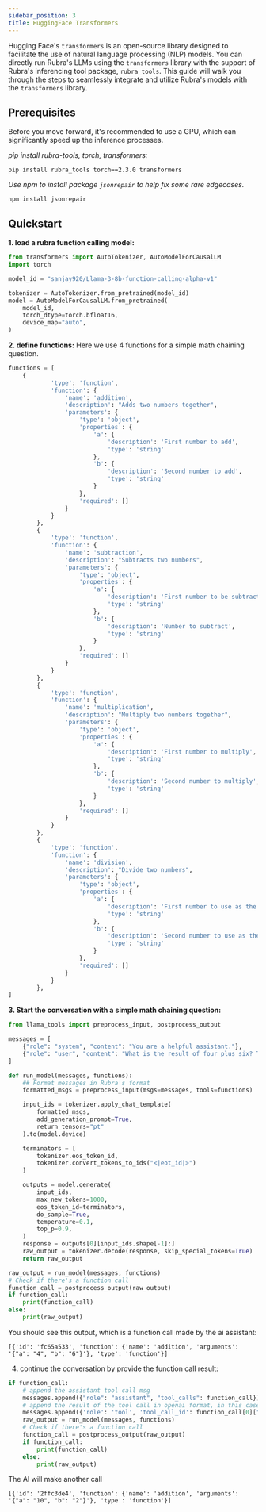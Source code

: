 ```yaml
---
sidebar_position: 3
title: HuggingFace Transformers
---
```


Hugging Face's `transformers` is an open-source library designed to facilitate the use of natural language processing (NLP) models.
You can directly run Rubra's LLMs using the `transformers` library with the support of Rubra's inferencing tool package, `rubra_tools`. This guide will walk you through the steps to seamlessly integrate and utilize Rubra's models with the `transformers` library.


## Prerequisites
Before you move forward, it's recommended to use a GPU, which can significantly speed up the inference processes.

*pip install rubra-tools, torch, transformers:*
```
pip install rubra_tools torch==2.3.0 transformers
```

*Use npm to install package `jsonrepair` to help fix some rare edgecases.*
```
npm install jsonrepair
```

## Quickstart
**1. load a rubra function calling model:**
```python
from transformers import AutoTokenizer, AutoModelForCausalLM
import torch

model_id = "sanjay920/Llama-3-8b-function-calling-alpha-v1"

tokenizer = AutoTokenizer.from_pretrained(model_id)
model = AutoModelForCausalLM.from_pretrained(
    model_id,
    torch_dtype=torch.bfloat16,
    device_map="auto",
)
```

**2. define functions:**
Here we use 4 functions for a simple math chaining question.
```python
functions = [
    {
            'type': 'function',
            'function': {
                'name': 'addition',
                'description': "Adds two numbers together",
                'parameters': {
                    'type': 'object',
                    'properties': {
                        'a': {
                            'description': 'First number to add',
                            'type': 'string'
                        },
                        'b': {
                            'description': 'Second number to add',
                            'type': 'string'
                        }
                    },
                    'required': []
                }
            }
        },
        {
            'type': 'function',
            'function': {
                'name': 'subtraction',
                'description': "Subtracts two numbers",
                'parameters': {
                    'type': 'object',
                    'properties': {
                        'a': {
                            'description': 'First number to be subtracted from',
                            'type': 'string'
                        },
                        'b': {
                            'description': 'Number to subtract',
                            'type': 'string'
                        }
                    },
                    'required': []
                }
            }
        },
        {
            'type': 'function',
            'function': {
                'name': 'multiplication',
                'description': "Multiply two numbers together",
                'parameters': {
                    'type': 'object',
                    'properties': {
                        'a': {
                            'description': 'First number to multiply',
                            'type': 'string'
                        },
                        'b': {
                            'description': 'Second number to multiply',
                            'type': 'string'
                        }
                    },
                    'required': []
                }
            }
        },
        {
            'type': 'function',
            'function': {
                'name': 'division',
                'description': "Divide two numbers",
                'parameters': {
                    'type': 'object',
                    'properties': {
                        'a': {
                            'description': 'First number to use as the dividend',
                            'type': 'string'
                        },
                        'b': {
                            'description': 'Second number to use as the divisor',
                            'type': 'string'
                        }
                    },
                    'required': []
                }
            }
        },
]
```

**3. Start the conversation with a simple math chaining question:**
```python
from llama_tools import preprocess_input, postprocess_output

messages = [
    {"role": "system", "content": "You are a helpful assistant."},
    {"role": "user", "content": "What is the result of four plus six? Take the result and add 2? Then multiply by 5 and then divide by two"},
]

def run_model(messages, functions):
    ## Format messages in Rubra's format
    formatted_msgs = preprocess_input(msgs=messages, tools=functions)

    input_ids = tokenizer.apply_chat_template(
        formatted_msgs,
        add_generation_prompt=True,
        return_tensors="pt"
    ).to(model.device)

    terminators = [
        tokenizer.eos_token_id,
        tokenizer.convert_tokens_to_ids("<|eot_id|>")
    ]

    outputs = model.generate(
        input_ids,
        max_new_tokens=1000,
        eos_token_id=terminators,
        do_sample=True,
        temperature=0.1,
        top_p=0.9,
    )
    response = outputs[0][input_ids.shape[-1]:]
    raw_output = tokenizer.decode(response, skip_special_tokens=True)
    return raw_output

raw_output = run_model(messages, functions)
# Check if there's a function call
function_call = postprocess_output(raw_output)
if function_call:
    print(function_call)
else:
    print(raw_output)
```

You should see this output, which is a function call made by the ai assistant:
```
[{'id': 'fc65a533', 'function': {'name': 'addition', 'arguments': '{"a": "4", "b": "6"}'}, 'type': 'function'}]
```


4. continue the conversation by provide the function call result:
```python
if function_call:
    # append the assistant tool call msg
    messages.append({"role": "assistant", "tool_calls": function_call})
    # append the result of the tool call in openai format, in this case, the value of add 6 to 4 is 10.
    messages.append({'role': 'tool', 'tool_call_id': function_call[0]["id"], 'name': function_call[0]["function"]["name"], 'content': '10'})
    raw_output = run_model(messages, functions)
    # Check if there's a function call
    function_call = postprocess_output(raw_output)
    if function_call:
        print(function_call)
    else:
        print(raw_output)
```

The AI will make another call
```
[{'id': '2ffc3de4', 'function': {'name': 'addition', 'arguments': '{"a": "10", "b": "2"}'}, 'type': 'function'}]
```

